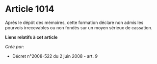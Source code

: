 # Article 1014

Après le dépôt des mémoires, cette formation déclare non admis les pourvois irrecevables ou non fondés sur un moyen sérieux
de cassation.

**Liens relatifs à cet article**

_Créé par_:

  - Décret n°2008-522 du 2 juin 2008 - art. 9
